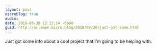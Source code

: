 ```yaml
---
layout: post
microblog: true
audio: 
date: 2018-08-30 12:13:14 -0600
guid: http://aclaman.micro.blog/2018/08/30/just-got-some.html
---
```

Just got some info about a cool project that I'm going to be helping with.
